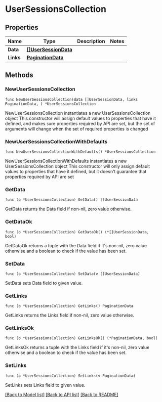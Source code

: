 # UserSessionsCollection

## Properties

Name | Type | Description | Notes
------------ | ------------- | ------------- | -------------
**Data** | [**[]UserSessionData**](UserSessionData.md) |  | 
**Links** | [**PaginationData**](PaginationData.md) |  | 

## Methods

### NewUserSessionsCollection

`func NewUserSessionsCollection(data []UserSessionData, links PaginationData, ) *UserSessionsCollection`

NewUserSessionsCollection instantiates a new UserSessionsCollection object
This constructor will assign default values to properties that have it defined,
and makes sure properties required by API are set, but the set of arguments
will change when the set of required properties is changed

### NewUserSessionsCollectionWithDefaults

`func NewUserSessionsCollectionWithDefaults() *UserSessionsCollection`

NewUserSessionsCollectionWithDefaults instantiates a new UserSessionsCollection object
This constructor will only assign default values to properties that have it defined,
but it doesn't guarantee that properties required by API are set

### GetData

`func (o *UserSessionsCollection) GetData() []UserSessionData`

GetData returns the Data field if non-nil, zero value otherwise.

### GetDataOk

`func (o *UserSessionsCollection) GetDataOk() (*[]UserSessionData, bool)`

GetDataOk returns a tuple with the Data field if it's non-nil, zero value otherwise
and a boolean to check if the value has been set.

### SetData

`func (o *UserSessionsCollection) SetData(v []UserSessionData)`

SetData sets Data field to given value.


### GetLinks

`func (o *UserSessionsCollection) GetLinks() PaginationData`

GetLinks returns the Links field if non-nil, zero value otherwise.

### GetLinksOk

`func (o *UserSessionsCollection) GetLinksOk() (*PaginationData, bool)`

GetLinksOk returns a tuple with the Links field if it's non-nil, zero value otherwise
and a boolean to check if the value has been set.

### SetLinks

`func (o *UserSessionsCollection) SetLinks(v PaginationData)`

SetLinks sets Links field to given value.



[[Back to Model list]](../README.md#documentation-for-models) [[Back to API list]](../README.md#documentation-for-api-endpoints) [[Back to README]](../README.md)


